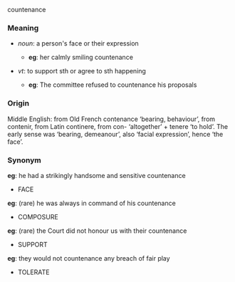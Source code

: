 countenance
### Meaning
+ _noun_: a person's face or their expression
	+ __eg__: her calmly smiling countenance

+ _vt_: to support sth or agree to sth happening
	+ __eg__: The committee refused to countenance his proposals

### Origin

Middle English: from Old French contenance ‘bearing, behaviour’, from contenir, from Latin continere, from con- ‘altogether’ + tenere ‘to hold’. The early sense was ‘bearing, demeanour’, also ‘facial expression’, hence ‘the face’.

### Synonym

__eg__: he had a strikingly handsome and sensitive countenance

+ FACE

__eg__: (rare) he was always in command of his countenance

+ COMPOSURE

__eg__: (rare) the Court did not honour us with their countenance

+ SUPPORT

__eg__: they would not countenance any breach of fair play

+ TOLERATE


